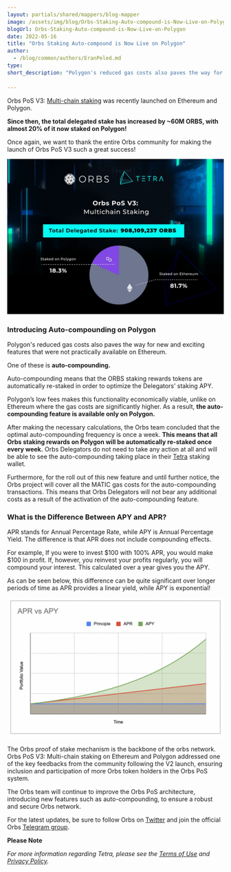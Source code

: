 ```yaml
---
layout: partials/shared/mappers/blog-mapper
image: /assets/img/blog/Orbs-Staking-Auto-compound-is-Now-Live-on-Polygon/bg.jpg
blogUrl: Orbs-Staking-Auto-compound-is-Now-Live-on-Polygon
date: 2022-05-16
title: "Orbs Staking Auto-compound is Now Live on Polygon"
author:
  - /blog/common/authors/EranPeled.md
type:
short_description: "Polygon's reduced gas costs also paves the way for new and exciting features that were not practically available on Ethereum. One of these is auto-compounding. Auto-compounding means that the ORBS staking rewards tokens are automatically re-staked in order to optimize the Delegators’ staking APY."

---
```


Orbs PoS V3: [Multi-chain staking](https://www.orbs.com/PolygonStakingDate/) was recently launched on Ethereum and Polygon. 

**Since then, the total delegated stake has increased by ~60M ORBS, with almost 20% of it now staked on Polygon!**

Once again, we want to thank the entire Orbs community for making the launch of Orbs PoS V3 such a great success!

![stats](/assets/img/blog/Orbs-Staking-Auto-compound-is-Now-Live-on-Polygon/image1.jpg)


### Introducing Auto-compounding on Polygon

Polygon's reduced gas costs also paves the way for new and exciting features that were not practically available on Ethereum. 

One of these is **auto-compounding.**

Auto-compounding means that the ORBS staking rewards tokens are automatically re-staked in order to optimize the Delegators’ staking APY. 

Polygon’s low fees makes this functionality economically viable, unlike on Ethereum where the gas costs are significantly higher. As a result, **the auto-compounding feature is available only on Polygon.**

After making the necessary calculations, the Orbs team concluded that the optimal auto-compounding frequency is once a week. **This means that all Orbs staking rewards on Polygon will be automatically re-staked once every week.** Orbs Delegators do not need to take any action at all and will be able to see the auto-compounding taking place in their [Tetra](https://staking.orbs.network/) staking wallet.

Furthermore, for the roll out of this new feature and until further notice, the Orbs project will cover all the MATIC gas costs for the auto-compounding transactions. This means that Orbs Delegators will not bear any additional costs as a result of the activation of the auto-compounding feature.


### What is the Difference Between APY and APR?
 
APR stands for Annual Percentage Rate, while APY is Annual Percentage Yield. The difference is that APR does not include compounding effects. 
 
For example, If you were to invest $100 with 100% APR, you would make $100 in profit. If, however, you reinvest your profits regularly, you will compound your interest. This calculated over a year gives you the APY. 
 
As can be seen below, this difference can be quite significant over longer periods of time as APR provides a linear yield, while APY is exponential!
 
![APY](/assets/img/blog/Orbs-Staking-Auto-compound-is-Now-Live-on-Polygon/image2.png)


<div class='line-separator'> </div>


The Orbs proof of stake mechanism is the backbone of the orbs network. Orbs PoS V3: Multi-chain staking on Ethereum and Polygon addressed one of the key feedbacks from the community following the V2 launch, ensuring inclusion and participation of more Orbs token holders in the Orbs PoS system.

The Orbs team will continue to improve the Orbs PoS architecture, introducing new features such as auto-compounding, to ensure a robust and secure Orbs network.

For the latest updates, be sure to follow Orbs on [Twitter](https://twitter.com/orbs_network) and join the official Orbs [Telegram group](https://t.me/OrbsNetwork).


<div class='line-separator'> </div>

**Please Note**

_For more information regarding Tetra, please see the [Terms of Use](https://staking.orbs.network/34ddbf2e660b9b7d284130e8444f09be.pdf) and [Privacy Policy](https://staking.orbs.network/bf7dd07efc692312eb717f6d2c367392.pdf)._
